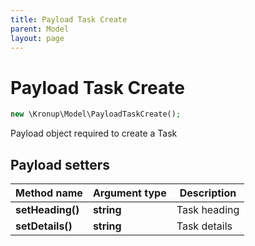 ```yaml
---
title: Payload Task Create
parent: Model
layout: page
---
```


# Payload Task Create

```php
new \Kronup\Model\PayloadTaskCreate();
```

Payload object required to create a Task

## Payload setters

Method name | Argument type | Description
------------ | ------------- | -------------
**setHeading()** | **string** | Task heading
**setDetails()** | **string** | Task details

